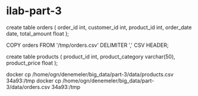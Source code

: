 # ilab-part-3

create table orders (
order_id int,
customer_id int,
product_id int,
order_date date,
total_amount float
);

COPY orders FROM '/tmp/orders.csv' DELIMITER ',' CSV HEADER;

create table products (
product_id int,
product_category varchar(50),
product_price float
);

docker cp /home/ogn/denemeler/big_data/part-3/data/products.csv 34a93:/tmp
docker cp /home/ogn/denemeler/big_data/part-3/data/orders.csv 34a93:/tmp
